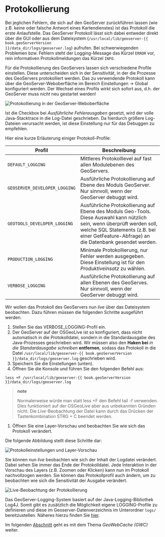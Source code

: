 # Protokollierung

Bei jeglichen Fehlern, die sich auf den GeoServer zurückführen lassen (wie z.B.
keine oder falsche Antwort eines Kartendienstes) ist das Protokoll die erste
Anlaufstelle. Das GeoServer Protokoll lässt sich dabei entweder direkt über
die GUI oder aus dem Dateisystem (<code>/usr/local/lib/geoserver-{{ book.geoServerVersion }}/data_dir/logs/geoserver.log</code>) aufrufen.
Bei schwerwiegenden Problemen bzw. Fehlern steht der Logging-Message das Kürzel `ERROR` vor,
rein informativen Protokollmeldungen das Kürzel `INFO`.

Für die Protokollierung des GeoServers lassen sich verschiedene Profile einstellen.
Diese unterscheiden sich in der Sensitivität, in der die Prozesse des GeoServers
protokolliert werden. Das zu verwendende Protokoll kann über die GeoServer-Weboberfläche
im Bereich Einstellungen -\> Global konfiguriert werden. Der Wechsel eines Profils
wirkt sich sofort aus, d.h. der GeoServer muss *nicht* neu gestartet werden!

![Protokollierung in der GeoServer-Weboberfläche](../assets/geoserver_logging.png)

Ist die Checkbox bei *Ausführliche Fehlerausgaben* gesetzt, wird der volle
Java-Stacktrace in die Log-Datei geschrieben. Da hierdurch größere Log-Dateien
verursacht werden, ist diese Einstellung nur für das Debuggen zu empfehlen.

Hier eine kurze Erläuterung einiger Protokoll-Profile:

| Profil | Beschreibung |
| --------- | ----------- |
| `DEFAULT_LOGGING` | Mittleres Protokolllevel auf fast allen Modulebenen des GeoServers.|
| `GEOSERVER_DEVELOPER_LOGGING` | Ausführliche Protokollierung auf Ebene des Moduls GeoServer. Nur sinnvoll, wenn der GeoServer debuggt wird.|
| `GEOTOOLS_DEVELOPER_LOGGING` | Ausführliche Protokollierung auf Ebene des Moduls Geo-Tools. Diese Auswahl kann nützlich sein, wenn überprüft werden soll, welche SQL Statements (z.B. bei einer GetFeature-Abfrage) an die Datenbank gesendet werden.|
| `PRODUCTION_LOGGING` | Minimale Protokollierung, nur Fehler werden ausgegeben. Diese Einstellung ist für den *Produktiveinsatz* zu wählen.|
| `VERBOSE_LOGGING` | Ausführliche Protokollierung auf allen Ebenen des GeoServes. Nur sinnvoll, wenn der GeoServer debuggt wird.|

Wir wollen das Protokoll des GeoServers nun *live* über das Dateisystem beobachten.
Dazu führen müssen die folgenden Schritte ausgeführt werden.

1. Stellen Sie das VERBOSE\_LOGGING-Profil ein.
2. Der GeoServer auf der OSGeoLive ist so konfiguriert, dass nicht automatisch
   in die Protokolldatei, sondern in die Standardausgabe des Java-Prozesses
   geschrieben wird. Wir müssen also den **Haken bei**
   *in die Standardausgabe schreiben* **entfernen**, sodass das Protokoll in die
   Datei <code>/usr/local/lib/geoserver-{{ book.geoServerVersion }}/data_dir/logs/geoserver.log</code> geschrieben wird.
3. Speichern Sie die Einstellungen (unten).
4. Öffnen Sie die Konsole und führen Sie den folgenden Befehl aus:

<pre><code>less +F /usr/local/lib/geoserver-{{ book.geoServerVersion }}/data_dir/logs/geoserver.log</code></pre>

> **note**
>
> Normalerweise würde man statt less +F den Befehl tail -f verwenden. Dies
> funktioniert auf der OSGeoLive aber aus unbekannten Gründen nicht. Die
> *Live*-Beobachtung der Datei kann durch das Drücken der Tastenkombination
> STRG + C beendet werden.

1.  Öffnen Sie eine Layer-Vorschau und beobachten Sie wie sich das Protokoll verändert.

Die folgende Abbildung stellt diese Schritte dar:

![Protokolleinstellungen und Layer-Vorschau](../assets/log_settings_and_preview.png)

Sie können nun *live* beobachten wie sich der Inhalt der Logdatei verändert. Dabei
sehen Sie immer das Ende der Protokolldatei. Jede Interaktion in der Vorschau des
Layers (z.B. Zoomen oder Klicken) kann nun im Protokoll nachvollzogen werden. Sie
können das Protokollprofil auch ändern, um zu beobachten wie sich die Sensitivität
der Ausgabe verändert.

![Live-Beobachtung der Protokollierung](../assets/live_logging.png)

Das GeoServer-Logging-System basiert auf der Java-Logging-Bibliothek Log4J.
Somit gibt es zusätzlich die Möglichkeit eigene LOGGING-Profile zu definieren und diese im Geoserver-Datenverzeichnis im Unterordner `logs/` bereitzustellen.
Näheres hierzu finden Sie [hier](https://docs.geoserver.org/stable/en/user/configuration/logging.html).

Im folgenden [Abschnitt](gwc.md) geht es mit dem Thema *GeoWebCache (GWC)* weiter.
